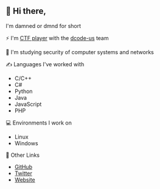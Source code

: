 ## 👋 Hi there,

I'm damned or dmnd for short

⚡ I'm [CTF player][ctf-profile-link] with the [dcode-us][ctf-team-link] team

🌱 I'm studying security of computer systems and networks

✍ Languages I've worked with

- C/C++
- C#
- Python
- Java
- JavaScript
- PHP

💻 Environments I work on

- Linux
- Windows

🔗 Other Links

- [GitHub][github-profile-link]
- [Twitter][twitter-profile-link]
- [Website][website-link]

[ctf-profile-link]: https://ctftime.org/user/95139
[ctf-team-link]: https://ctftime.org/team/138692
[github-profile-link]: https://github.com/damned-me
[twitter-profile-link]: https://twitter.com/damned_me_
[website-link]: https://damned.me

<!--
**damned-me/damned-me** is a ✨ _special_ ✨ repository because its `README.md` (this file) appears on your GitHub profile.

Here are some ideas to get you started:

- 🔭 I’m currently working on ...
- 🌱 I’m currently learning ...
- 👯 I’m looking to collaborate on ...
- 🤔 I’m looking for help with ...
- 💬 Ask me about ...
- 📫 How to reach me: ...
- 😄 Pronouns: ...
- ⚡ Fun fact: ...
-->

